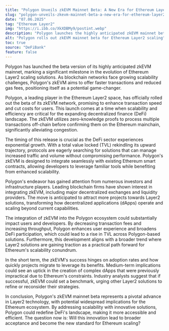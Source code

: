 ```yaml
---
title: "Polygon Unveils zkEVM Mainnet Beta: A New Era for Ethereum Layer2 Solutions"
slug: "polygon-unveils-zkevm-mainnet-beta-a-new-era-for-ethereum-layer2-solutions"
date: "07.06.2025"
tag: "Ethereum Layer2"
img: "https://i.ibb.co/XkXDBMy9/postint.webp"
description: "Polygon launches the highly anticipated zkEVM mainnet beta, setting a new benchmark for Ethereum Layer2 scalability, transaction speed, and reduced gas fees."
alt: "Polygon rolls out zkEVM mainnet beta for Ethereum Layer2 scaling"
toc: true
source: "DeFiBank"
feature: false
---
```


Polygon has launched the beta version of its highly anticipated zkEVM mainnet, marking a significant milestone in the evolution of Ethereum Layer2 scaling solutions. As blockchain networks face growing scalability challenges, Polygon's zkEVM aims to offer faster transactions and reduced gas fees, positioning itself as a potential game-changer.

Polygon, a leading player in the Ethereum Layer2 space, has officially rolled out the beta of its zkEVM network, promising to enhance transaction speed and cut costs for users. This launch comes at a time when scalability and efficiency are critical for the expanding decentralized finance (DeFi) landscape. The zkEVM utilizes zero-knowledge proofs to process multiple transactions off-chain before confirming them on the Ethereum mainchain, significantly alleviating congestion.

The timing of this release is crucial as the DeFi sector experiences exponential growth. With a total value locked (TVL) rekindling its upward trajectory, protocols are eagerly searching for solutions that can manage increased traffic and volume without compromising performance. Polygon's zkEVM is designed to integrate seamlessly with existing Ethereum smart contracts, allowing developers to leverage familiar tools while benefiting from enhanced scalability.

Polygon's endeavor has gained attention from numerous investors and infrastructure players. Leading blockchain firms have shown interest in integrating zkEVM, including major decentralized exchanges and liquidity providers. The move is anticipated to attract more projects towards Layer2 solutions, transforming how decentralized applications (dApps) operate and scaling beyond current capabilities.

The integration of zkEVM into the Polygon ecosystem could substantially impact users and developers. By decreasing transaction fees and increasing throughput, Polygon enhances user experience and broadens DeFi participation, which could lead to a rise in TVL across Polygon-based solutions. Furthermore, this development aligns with a broader trend where Layer2 solutions are gaining traction as a practical path forward for Ethereum's scalability conundrum.

In the short term, the zkEVM's success hinges on adoption rates and how quickly projects migrate to leverage its benefits. Medium-term implications could see an uptick in the creation of complex dApps that were previously impractical due to Ethereum's constraints. Industry analysts suggest that if successful, zkEVM could set a benchmark, urging other Layer2 solutions to refine or reconsider their strategies.

In conclusion, Polygon's zkEVM mainnet beta represents a pivotal advance in Layer2 technology, with potential widespread implications for the Ethereum ecosystem. By addressing scalability with innovative solutions, Polygon could redefine DeFi's landscape, making it more accessible and efficient. The question now is: Will this innovation lead to broader acceptance and become the new standard for Ethereum scaling?
